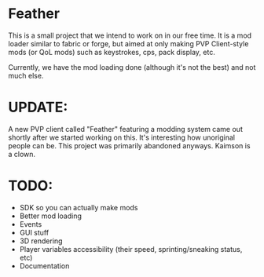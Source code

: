# Feather
This is a small project that we intend to work on in our free time.
It is a mod loader similar to fabric or forge, but aimed at only making PVP Client-style mods (or QoL mods) such as keystrokes, cps, pack display, etc.

Currently, we have the mod loading done (although it's not the best) and not much else.

# UPDATE:
A new PVP client called "Feather" featuring a modding system came out shortly after we started working on this.
It's interesting how unoriginal people can be. This project was primarily abandoned anyways.
Kaimson is a clown.

# TODO:
- SDK so you can actually make mods
- Better mod loading
- Events
- GUI stuff
- 3D rendering
- Player variables accessibility (their speed, sprinting/sneaking status, etc)
- Documentation
